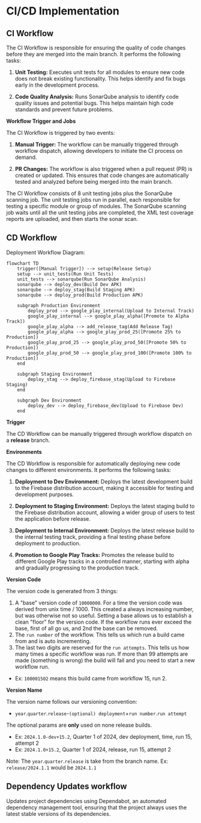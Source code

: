 # **CI/CD Implementation**

## **CI Workflow**

The CI Workflow is responsible for ensuring the quality of code changes before they are merged into the main branch. It performs the
following tasks:

1. **Unit Testing:** Executes unit tests for all modules to ensure new code does not break existing functionality. This helps identify and
   fix bugs early in the development process.

2. **Code Quality Analysis:** Runs SonarQube analysis to identify code quality issues and potential bugs. This helps maintain high code
   standards and prevent future problems.

**Workflow Trigger and Jobs**

The CI Workflow is triggered by two events:

1. **Manual Trigger:** The workflow can be manually triggered through workflow dispatch, allowing developers to initiate the CI process on
   demand.

2. **PR Changes:** The workflow is also triggered when a pull request (PR) is created or updated. This ensures that code changes are
   automatically tested and analyzed before being merged into the main branch.

The CI Workflow consists of 8 unit testing jobs plus the SonarQube scanning job. The unit testing jobs run in parallel, each responsible for
testing a specific module or group of modules. The SonarQube scanning job waits until all the unit testing jobs are completed, the XML test
coverage reports are uploaded, and then starts the sonar scan.

## **CD Workflow**

Deployment Workflow Diagram:

```mermaid
flowchart TD
    trigger([Manual Trigger]) --> setup(Release Setup)
    setup --> unit_tests(Run Unit Tests)
    unit_tests --> sonarqube(Run SonarQube Analysis)
    sonarqube --> deploy_dev(Build Dev APK)
    sonarqube --> deploy_stag(Build Staging APK)
    sonarqube --> deploy_prod(Build Production APK)

    subgraph Production Environment
        deploy_prod --> google_play_internal(Upload to Internal Track)
        google_play_internal --> google_play_alpha([Promote to Alpha Track])
        google_play_alpha --> add_release_tag(Add Release Tag)
        google_play_alpha --> google_play_prod_25([Promote 25% to Production])
        google_play_prod_25 --> google_play_prod_50([Promote 50% to Production])
        google_play_prod_50 --> google_play_prod_100([Promote 100% to Production])
    end

    subgraph Staging Environment
        deploy_stag --> deploy_firebase_stag(Upload to Firebase Staging)
    end

    subgraph Dev Environment
        deploy_dev --> deploy_firebase_dev(Upload to Firebase Dev)
    end
```

**Trigger**

The CD Workflow can be manually triggered through workflow dispatch on a **release** branch.

**Environments**

The CD Workflow is responsible for automatically deploying new code changes to different environments. It performs the following tasks:

1. **Deployment to Dev Environment:** Deploys the latest development build to the Firebase distribution account, making it accessible for
   testing and development purposes.

2. **Deployment to Staging Environment:** Deploys the latest staging build to the Firebase distribution account, allowing a wider group of
   users to test the application before release.

3. **Deployment to Internal Environment:** Deploys the latest release build to the internal testing track, providing a final testing phase
   before deployment to production.

4. **Promotion to Google Play Tracks:** Promotes the release build to different Google Play tracks in a controlled manner, starting with
   alpha and gradually progressing to the production track.

**Version Code**

The version code is generated from 3 things:

1. A "base" version code of `10000000`. For a time the version code was derived from unix time / 1000. This created a always increasing
   number, but was otherwise not so useful. Setting a base allows us to establish a clean "floor" for the version code. If the workflow runs
   ever exceed the base, first of all go us, and 2nd the base can be removed.
2. The `run number` of the workflow. This tells us which run a build came from and is auto incrementing.
3. The last two digits are reserved for the `run attempts`. This tells us how many times a specific workflow was run. If more than 99
   attempts are made (something is wrong) the build will fail and you need to start a new workflow run.

- Ex: `100001502` means this build came from workflow 15, run 2.

**Version Name**

The version name follows our versioning convention:

- `year`.`quarter`.`release`-`(optional) deployment`+`run number`.`run attempt`

The optional params are **only** used on none release builds.

- Ex: `2024.1.0-dev+15.2`, Quarter 1 of 2024, dev deployment, time, run 15, attempt 2
- Ex: `2024.1.0+15.2`, Quarter 1 of 2024, release, run 15, attempt 2

Note: The `year`.`quarter`.`release` is take from the branch name. Ex: `release/2024.1.1` would be `2024.1.1`

## **Dependency Updates workflow**

Updates project dependencies using Dependabot, an automated dependency management tool, ensuring that the project always uses the latest
stable versions of its dependencies.
